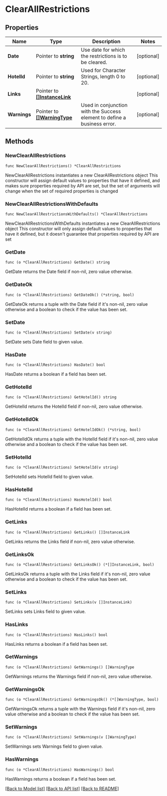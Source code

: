 # ClearAllRestrictions

## Properties

Name | Type | Description | Notes
------------ | ------------- | ------------- | -------------
**Date** | Pointer to **string** | Use date for which the restrictions is to be cleared. | [optional] 
**HotelId** | Pointer to **string** | Used for Character Strings, length 0 to 20. | [optional] 
**Links** | Pointer to [**[]InstanceLink**](InstanceLink.md) |  | [optional] 
**Warnings** | Pointer to [**[]WarningType**](WarningType.md) | Used in conjunction with the Success element to define a business error. | [optional] 

## Methods

### NewClearAllRestrictions

`func NewClearAllRestrictions() *ClearAllRestrictions`

NewClearAllRestrictions instantiates a new ClearAllRestrictions object
This constructor will assign default values to properties that have it defined,
and makes sure properties required by API are set, but the set of arguments
will change when the set of required properties is changed

### NewClearAllRestrictionsWithDefaults

`func NewClearAllRestrictionsWithDefaults() *ClearAllRestrictions`

NewClearAllRestrictionsWithDefaults instantiates a new ClearAllRestrictions object
This constructor will only assign default values to properties that have it defined,
but it doesn't guarantee that properties required by API are set

### GetDate

`func (o *ClearAllRestrictions) GetDate() string`

GetDate returns the Date field if non-nil, zero value otherwise.

### GetDateOk

`func (o *ClearAllRestrictions) GetDateOk() (*string, bool)`

GetDateOk returns a tuple with the Date field if it's non-nil, zero value otherwise
and a boolean to check if the value has been set.

### SetDate

`func (o *ClearAllRestrictions) SetDate(v string)`

SetDate sets Date field to given value.

### HasDate

`func (o *ClearAllRestrictions) HasDate() bool`

HasDate returns a boolean if a field has been set.

### GetHotelId

`func (o *ClearAllRestrictions) GetHotelId() string`

GetHotelId returns the HotelId field if non-nil, zero value otherwise.

### GetHotelIdOk

`func (o *ClearAllRestrictions) GetHotelIdOk() (*string, bool)`

GetHotelIdOk returns a tuple with the HotelId field if it's non-nil, zero value otherwise
and a boolean to check if the value has been set.

### SetHotelId

`func (o *ClearAllRestrictions) SetHotelId(v string)`

SetHotelId sets HotelId field to given value.

### HasHotelId

`func (o *ClearAllRestrictions) HasHotelId() bool`

HasHotelId returns a boolean if a field has been set.

### GetLinks

`func (o *ClearAllRestrictions) GetLinks() []InstanceLink`

GetLinks returns the Links field if non-nil, zero value otherwise.

### GetLinksOk

`func (o *ClearAllRestrictions) GetLinksOk() (*[]InstanceLink, bool)`

GetLinksOk returns a tuple with the Links field if it's non-nil, zero value otherwise
and a boolean to check if the value has been set.

### SetLinks

`func (o *ClearAllRestrictions) SetLinks(v []InstanceLink)`

SetLinks sets Links field to given value.

### HasLinks

`func (o *ClearAllRestrictions) HasLinks() bool`

HasLinks returns a boolean if a field has been set.

### GetWarnings

`func (o *ClearAllRestrictions) GetWarnings() []WarningType`

GetWarnings returns the Warnings field if non-nil, zero value otherwise.

### GetWarningsOk

`func (o *ClearAllRestrictions) GetWarningsOk() (*[]WarningType, bool)`

GetWarningsOk returns a tuple with the Warnings field if it's non-nil, zero value otherwise
and a boolean to check if the value has been set.

### SetWarnings

`func (o *ClearAllRestrictions) SetWarnings(v []WarningType)`

SetWarnings sets Warnings field to given value.

### HasWarnings

`func (o *ClearAllRestrictions) HasWarnings() bool`

HasWarnings returns a boolean if a field has been set.


[[Back to Model list]](../README.md#documentation-for-models) [[Back to API list]](../README.md#documentation-for-api-endpoints) [[Back to README]](../README.md)


